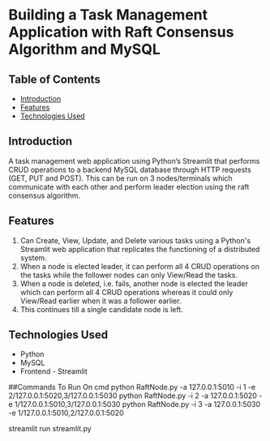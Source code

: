 # Building a Task Management Application with Raft Consensus Algorithm and MySQL

## Table of Contents

- [Introduction](#introduction)
- [Features](#features)
- [Technologies Used](#technologies-used)

## Introduction
A task management web application using Python’s Streamlit that performs CRUD operations to a backend MySQL database through HTTP requests (GET, PUT and
POST). This can be run on 3 nodes/terminals which communicate with each other and perform leader
election using the raft consensus algorithm.

## Features

1. Can Create, View, Update, and Delete various tasks using a Python's Streamlit web application that replicates the functioning of a distributed system.
2. When a node is elected leader, it can perform all 4 CRUD operations on the tasks while the follower nodes can only View/Read the tasks.
3. When a node is deleted, i.e. fails, another node is elected the leader which can perform all 4 CRUD operations whereas it could only View/Read earlier when it was a follower earlier.
4. This continues till a single candidate node is left. 

## Technologies Used
- Python
- MySQL
- Frontend - Streamlit

##Commands To Run
On cmd
python RaftNode.py -a 127.0.0.1:5010 -i 1 -e 2/127.0.0.1:5020,3/127.0.0.1:5030 
python RaftNode.py -i 2 -a 127.0.0.1:5020 -e 1/127.0.0.1:5010,3/127.0.0.1:5030 
python RaftNode.py -i 3 -a 127.0.0.1:5030 -e 1/127.0.0.1:5010,2/127.0.0.1:5020

streamlit run streamlit.py
